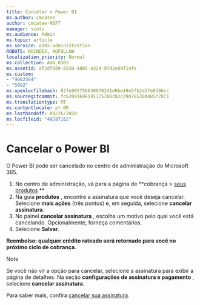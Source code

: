 ```yaml
---
title: Cancelar o Power BI
ms.author: cmcatee
author: cmcatee-MSFT
manager: scotv
ms.audience: Admin
ms.topic: article
ms.service: o365-administration
ROBOTS: NOINDEX, NOFOLLOW
localization_priority: Normal
ms.collection: Adm_O365
ms.assetid: ef2df989-8539-48b5-a324-97d2e09f14fe
ms.custom:
- "9002564"
- "5092"
ms.openlocfilehash: 82fe905756030970241d0be48e5fb2d37e8386cc
ms.sourcegitcommit: fc62091696591175280c02c29876530d485c7871
ms.translationtype: MT
ms.contentlocale: pt-BR
ms.lasthandoff: 09/26/2020
ms.locfileid: "48287162"
---
```

# <a name="cancel-power-bi"></a>Cancelar o Power BI

O Power BI pode ser cancelado no centro de administração do Microsoft 365.

1. No centro de administração, vá para a página de **cobrança > [seus produtos](https://go.microsoft.com/fwlink/p/?linkid=842054) ** .
2. Na guia **produtos** , encontre a assinatura que você deseja cancelar. Selecione **mais ações** (três pontos) e, em seguida, selecione **cancelar assinatura**.
3. No painel **cancelar assinatura** , escolha um motivo pelo qual você está cancelando. Opcionalmente, forneça comentários.
4. Selecione **Salvar**.

**Reembolso: qualquer crédito rateado será retornado para você no próximo ciclo de cobrança.**

> [!NOTE]
> Se você não vir a opção para cancelar, selecione a assinatura para exibir a página de detalhes. Na seção **configurações de assinatura e pagamento** , selecione **cancelar assinatura**.

Para saber mais, confira [cancelar sua assinatura](https://docs.microsoft.com/microsoft-365/commerce/subscriptions/cancel-your-subscription).